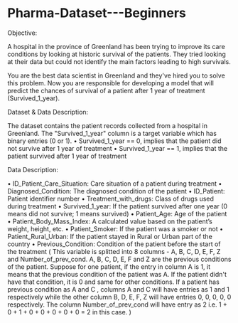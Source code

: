 # Pharma-Dataset---Beginners

Objective:

A hospital in the province of Greenland has been trying to improve its care conditions by looking at historic survival of the patients. They tried looking at their data but could not identify the main factors leading to high survivals.

You are the best data scientist in Greenland and they've hired you to solve this problem. Now you are responsible for developing a model that will predict the chances of survival of a patient after 1 year of treatment (Survived_1_year).

Dataset & Data Description:

The dataset contains the patient records collected from a hospital in Greenland. The "Survived_1_year" column is a target variable which has binary entries (0 or 1).
•	Survived_1_year == 0, implies that the patient did not survive after 1 year of treatment
•	Survived_1_year == 1, implies that the patient survived after 1 year of treatment

Data Description:

•	ID_Patient_Care_Situation: Care situation of a patient during treatment
•	Diagnosed_Condition: The diagnosed condition of the patient
•	ID_Patient: Patient identifier number
•	Treatment_with_drugs: Class of drugs used during treatment
•	Survived_1_year: If the patient survived after one year (0 means did not survive; 1 means survived)
•	Patient_Age: Age of the patient
•	Patient_Body_Mass_Index: A calculated value based on the patient’s weight, height, etc.
•	Patient_Smoker: If the patient was a smoker or not
•	Patient_Rural_Urban: If the patient stayed in Rural or Urban part of the country
•	Previous_Condition: Condition of the patient before the start of the treatment ( This variable is splitted into 8 columns - A, B, C, D, E, F, Z and Number_of_prev_cond. A, B, C, D, E, F and Z are the previous conditions of the patient. Suppose for one patient, if the entry in column A is 1, it means that the previous condition of the patient was A. If the patient didn't have that condition, it is 0 and same for other conditions. If a patient has previous condition as A and C , columns A and C will have entries as 1 and 1 respectively while the other column B, D, E, F, Z will have entries 0, 0, 0, 0, 0 respectively. The column Number_of_prev_cond will have entry as 2 i.e. 1 + 0 + 1 + 0 + 0 + 0 + 0 + 0 = 2 in this case. )
